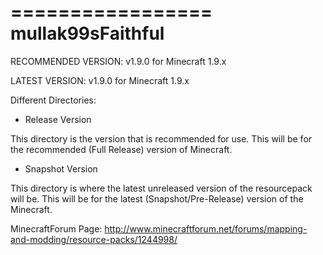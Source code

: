 
=================
mullak99sFaithful
=================

RECOMMENDED VERSION: v1.9.0 for Minecraft 1.9.x

LATEST VERSION: v1.9.0 for Minecraft 1.9.x

Different Directories:

- Release Version

This directory is the version that is recommended for use. This will be for the recommended (Full Release) version of Minecraft.

- Snapshot Version

This directory is where the latest unreleased version of the resourcepack will be. This will be for the latest (Snapshot/Pre-Release) version of the Minecraft.


MinecraftForum Page: http://www.minecraftforum.net/forums/mapping-and-modding/resource-packs/1244998/

